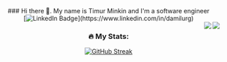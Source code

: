 <div id="header" align="center">
  ### Hi there 👋. My name is Timur Minkin and I'm a software engineer

<div id="badge">
  [<img src="https://img.shields.io/badge/LinkedIn-blue?style=for-the-badge&logo=linkedin&logoColor=white" alt="LinkedIn Badge"/>](https://www.linkedin.com/in/damilurg)
</div
<img src="https://komarev.com/ghpvc/?username=damilurg&style=flat-square&color=blue" alt="Profile views"/>

<img src="https://github-readme-stats.vercel.app/api?username=damilurg&show_icons=true&count_private=true" align="right" />

<img src="https://github-readme-stats.vercel.app/api/top-langs/?username=damilurg&langs_count=5" align="right">

### :fire: My Stats:

[![GitHub Streak](http://github-readme-streak-stats.herokuapp.com?user=damilurg)](https://git.io/streak-stats)


